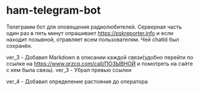 # ham-telegram-bot
Телеграмм бот для оповещения радиолюбителей.
Серверная часть один раз в пять минут опрашивает https://pskreporter.info и если находит позывной, отравляет всем пользователям. Чей chatId был сохранён. 

ver_3 - Добавил Markdown в описании каждой связи(удобно перейти по ссылке на https://www.qrzcq.com/call/ПОЗЫВНОЙ и помотреть на сайте с кем была связь). 
ver_3 - Убрал превью ссылки

ver_4 - Добавил определение растояния до оператора